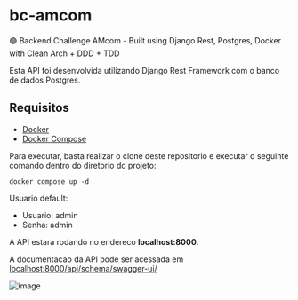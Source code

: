 # bc-amcom
🟢 Backend Challenge AMcom - Built using Django Rest, Postgres, Docker with Clean Arch + DDD + TDD

Esta API foi desenvolvida utilizando Django Rest Framework com o banco de dados Postgres.

## Requisitos
- [Docker](https://docs.docker.com/engine/install/)
- [Docker Compose](https://docs.docker.com/compose/install/)

Para executar, basta realizar o clone deste repositorio e executar o seguinte comando dentro do diretorio do projeto:

`docker compose up -d`

Usuario default:

- Usuario: admin
- Senha: admin

A API estara rodando no endereco **localhost:8000**.

A documentacao da API pode ser acessada em [localhost:8000/api/schema/swagger-ui/](http://localhost:8000/api/schema/swagger-ui/)

![image](https://github.com/devguerreiro/bc-amcom/assets/50927696/557596be-c40a-447f-b376-95fdd8456acc)
